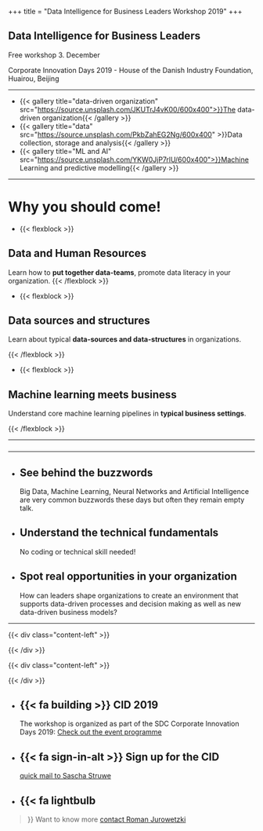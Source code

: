 +++
title = "Data Intelligence for Business Leaders Workshop 2019"
+++
<!--: .wrap .size-70 .aligncenter bgimage=images/wgivdx9dBdQ.jpg .bg-trans-dark -->

## **Data Intelligence for Business Leaders**

<!--: .text-subtitle --> Free workshop 3. December

Corporate Innovation Days 2019 - House of the Danish Industry Foundation, Huairou, Beijing 

---

<!--: .wrap -->


<!--: .flexblock gallery -->
- {{< gallery title="data-driven organization" src="https://source.unsplash.com/JKUTrJ4vK00/600x400">}}The data-driven organization{{< /gallery >}}
- {{< gallery title="data" src="https://source.unsplash.com/PkbZahEG2Ng/600x400" >}}Data collection, storage and analysis{{< /gallery >}}
- {{< gallery title="ML and AI" src="https://source.unsplash.com/YKW0JjP7rlU/600x400">}}Machine Learning and predictive modelling{{< /gallery >}}


<!-- ######## NEW SLIDE HTML INPUT ####### -->

---

<!--: .wrap .fadeInUp bg=bg-blue bg=aligncenter bgimage=images/FyD3OWBuXnY.jpg .bg-trans-dark -->

# Why you should come!

<!-- : .flexblock .wrap -->
- {{< flexblock >}}

## Data and Human Resources

Learn how to **put together data-teams**, promote data literacy in your organization.
{{< /flexblock >}}

- {{< flexblock >}}

## Data sources and structures

Learn about typical **data-sources and data-structures** in organizations.

{{< /flexblock >}}

- {{< flexblock >}}

## Machine learning meets business

Understand core machine learning pipelines in **typical business settings**.

{{< /flexblock >}}

---

<section class="background">
  <!--.wrap = container (width: 80%) -->
  <span class="background" style="background-image:url('images/2m7Wc_IFV5U.jpg')"></span>
  <div class="wrap size-50">
    <h3></h3>
    <hr>
    <div class="bg-white shadow">
      <ul class="flexblock reasons">
        <li>
          <h2>See behind the buzzwords</h2>
          <p>Big Data, Machine Learning, Neural Networks and Artificial Intelligence are very common buzzwords these days but often they remain empty talk.</p>
        </li>
        <li>
          <h2> Understand the technical fundamentals</h2>
          <p> No coding or technical skill needed!</p>
        </li>
        <li>
          <h2> Spot real opportunities in your organization</h2>
          <p>How can leaders shape organizations to create an environment that supports data-driven processes and decision making as well as new data-driven business models? </p>
        </li>
      </ul>
    </div>
    <!-- .end bg-white.shadow -->
  </div>
  <!-- .end .wrap -->
</section>

<!-- ######## NEW SLIDE HTML INPUT ####### -->

---

<!--: .wrap .size-70 .aligncenter bgimage=images/9v_Nork6P1w.jpg -->

{{< div class="content-left" >}}

{{< /div >}}

{{< div class="content-left" >}}

{{< /div >}}


<!--: .flexblock features -->
- <div><h2>{{< fa building >}} CID 2019</h2> The workshop is organized as part of the SDC Corporate Innovation Days 2019: <a href = "https://kina.um.dk/en/the-trade-council/innovation-center/iblog/newsdisplaypage/?newsID=2802FA46-4A4F-4D43-9601-1C12CB8EC3A7">Check out the event programme</a> </div>
- <div><h2>{{< fa sign-in-alt >}} Sign up for the CID</h2>  <a href = "mailto: struwe@business.aau.dk"> quick mail to Sascha Struwe </a></div>
- <div><h2>{{< fa  lightbulb
>}} Want to know more</h2> <a href = "mailto: roman@business.aau.dk"> contact Roman Jurowetzki </a></div>

